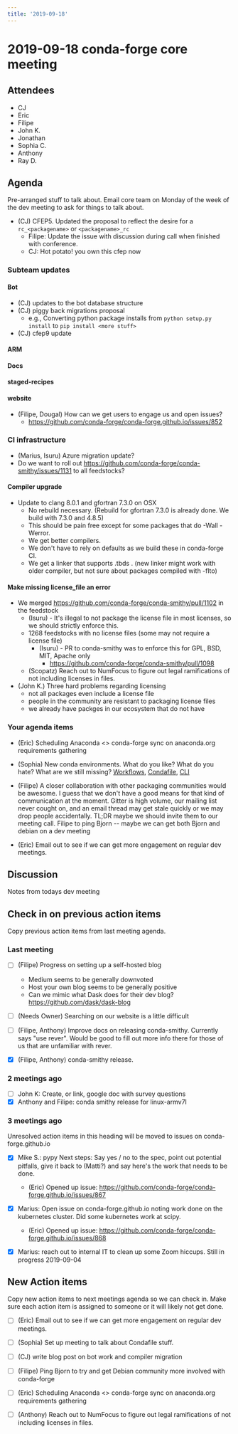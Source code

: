 ```yaml
---
title: '2019-09-18'
---
```

# 2019-09-18 conda-forge core meeting 

## Attendees
* CJ
* Eric
* Filipe
* John K.
* Jonathan
* Sophia C.
* Anthony
* Ray D.

## Agenda
Pre-arranged stuff to talk about. 
Email core team on Monday of the week of the dev meeting to ask for things to talk about.

* (CJ) CFEP5. Updated the proposal to reflect the desire for a `rc_<packagename>` or `<packagename>_rc`
    * Filipe: Update the issue with discussion during call when finished with conference.
    * CJ: Hot potato! you own this cfep now

### Subteam updates

#### Bot

* (CJ) updates to the bot database structure
* (CJ) piggy back migrations proposal
    * e.g., Converting python package installs from `python setup.py install` to `pip install <more stuff>`
* (CJ) cfep9 update

#### ARM

#### Docs

#### staged-recipes

#### website
* (Filipe, Dougal) How can we get users to engage us and open issues?
    * https://github.com/conda-forge/conda-forge.github.io/issues/852

### CI infrastructure
* (Marius, Isuru) Azure migration update?
* Do we want to roll out https://github.com/conda-forge/conda-smithy/issues/1131 to all feedstocks?

#### Compiler upgrade
* Update to clang 8.0.1 and gfortran 7.3.0 on OSX
    * No rebuild necessary. (Rebuild for gfortran 7.3.0 is already done. We build with 7.3.0 and 4.8.5)
    * This should be pain free except for some packages that do -Wall -Werror.
    * We get better compilers.
    * We don't have to rely on defaults as we build these in conda-forge CI.
    * We get a linker that supports .tbds .
      (new linker might work with older compiler, but not sure about packages compiled with -flto)

#### Make missing license_file an error
* We merged https://github.com/conda-forge/conda-smithy/pull/1102 in the feedstock
    * (Isuru) - It's illegal to not package the license file in most licenses, so we should strictly enforce this.
    * 1268 feedstocks with no license files (some may not require a license file)
        * (Isuru) - PR to conda-smithy was to enforce this for GPL, BSD, MIT, Apache only
            * https://github.com/conda-forge/conda-smithy/pull/1098
    * (Scopatz) Reach out to NumFocus to figure out legal ramifications of not including licenses in files.
* (John K.) Three hard problems regarding licensing
    * not all packages even include a license file
    * people in the community are resistant to packaging license files
    * we already have packges in our ecosystem that do not have 

### Your agenda items
* (Eric) Scheduling Anaconda <> conda-forge sync on anaconda.org requirements gathering
* (Sophia) New conda environments. What do you like? What do you hate? What are we still missing? [Workflows](https://docs.google.com/document/d/1-XNmPJJ0XqNW5CZm7nHwCzOSOs3PdiuOCUmJ8Yuimz0/edit?usp=sharing), [Condafile](https://docs.google.com/document/d/1eV4fRezxHu2lg-foVRv2gq56KEbrnaA8J_14uX31ja0/edit?usp=sharing), [CLI](https://docs.google.com/document/d/17gum3j1DKcy2ygapP982879NAa7sM9ihLQ-sPOdzRVc/edit?usp=sharing)

* (Filipe) A closer collaboration with other packaging communities would be awesome. I guess that we don't have a good means for that kind of communication at the moment. Gitter is high volume, our mailing list never cought on, and an email thread may get stale quickly or we may drop people accidentally. TL;DR maybe we should invite them to our meeting call. Filipe to ping Bjorn -- maybe we can get both Bjorn and debian on a dev meeting

* (Eric) Email out to see if we can get more engagement on regular dev meetings. 

## Discussion
Notes from todays dev meeting 



## Check in on previous action items
Copy previous action items from last meeting agenda.

### Last meeting
* [ ] (Filipe) Progress on setting up a self-hosted blog
    * Medium seems to be generally downvoted
    * Host your own blog seems to be generally positive
    * Can we mimic what Dask does for their dev blog? https://github.com/dask/dask-blog
* [ ] (Needs Owner) Searching on our website is a little difficult
* [ ] (Filipe, Anthony) Improve docs on releasing conda-smithy. Currently says "use rever". Would be good to fill out more info there for those of us that are unfamiliar with rever.

* [x] (Filipe, Anthony) conda-smithy release.

### 2 meetings ago
* [ ] John K: Create, or link, google doc with survey questions 
* [x] Anthony and Filipe: conda smithy release for linux-armv7l

### 3 meetings ago 
Unresolved action items in this heading will be moved to issues on conda-forge.github.io
* [x] Mike S.:  pypy Next steps: Say yes / no to the spec, point out potential pitfalls, give it back to (Matti?) and say here's the work that needs to be done.
    * (Eric) Opened up issue: https://github.com/conda-forge/conda-forge.github.io/issues/867
* [x] Marius: Open issue on conda-forge.github.io noting work done on the kubernetes cluster. Did some kubernetes work at scipy.
    * (Eric) Opened up issue: https://github.com/conda-forge/conda-forge.github.io/issues/868
* [x] Marius: reach out to internal IT to clean up some Zoom hiccups. Still in progress 2019-09-04



## New Action items
Copy new action items to next meetings agenda so we can check in. 
Make sure each action item is assigned to someone or it will likely not get done.
* [ ] (Eric) Email out to see if we can get more engagement on regular dev meetings. 
* [ ] (Sophia) Set up meeting to talk about Condafile stuff.
* [ ] (CJ) write blog post on bot work and compiler migration
* [ ] (Filipe) Ping Bjorn to try and get Debian community more involved with conda-forge
* [ ] (Eric) Scheduling Anaconda <> conda-forge sync on anaconda.org requirements gathering
* [ ] (Anthony) Reach out to NumFocus to figure out legal ramifications of not including licenses in files.


